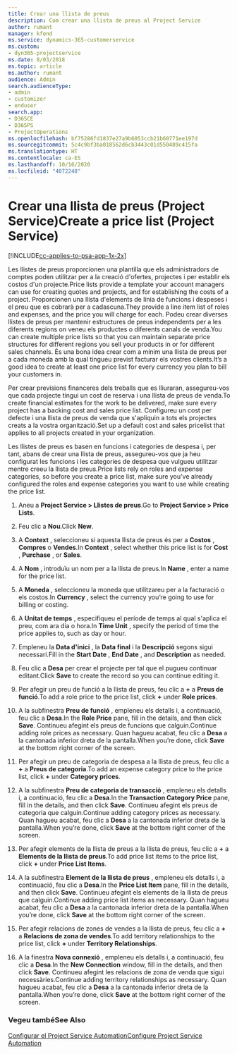 ```yaml
---
title: Crear una llista de preus
description: Com crear una llista de preus al Project Service
author: rumant
manager: kfend
ms.service: dynamics-365-customerservice
ms.custom:
- dyn365-projectservice
ms.date: 8/03/2018
ms.topic: article
ms.author: rumant
audience: Admin
search.audienceType:
- admin
- customizer
- enduser
search.app:
- D365CE
- D365PS
- ProjectOperations
ms.openlocfilehash: bf75286fd1837e27a9b6053ccb21b60771ee197d
ms.sourcegitcommit: 5c4c9bf3ba018562d6cb3443c01d550489c415fa
ms.translationtype: HT
ms.contentlocale: ca-ES
ms.lasthandoff: 10/16/2020
ms.locfileid: "4072248"
---
```

# <a name="create-a-price-list-project-service"></a><span data-ttu-id="7e179-103">Crear una llista de preus (Project Service)</span><span class="sxs-lookup"><span data-stu-id="7e179-103">Create a price list (Project Service)</span></span>

[!INCLUDE[cc-applies-to-psa-app-1x-2x](../includes/cc-applies-to-psa-app-1x-2x.md)]

<span data-ttu-id="7e179-104">Les llistes de preus proporcionen una plantilla que els administradors de comptes poden utilitzar per a la creació d'ofertes, projectes i per establir els costos d'un projecte.</span><span class="sxs-lookup"><span data-stu-id="7e179-104">Price lists provide a template your account managers can use for creating quotes and projects, and for establishing the costs of a project.</span></span> <span data-ttu-id="7e179-105">Proporcionen una llista d'elements de línia de funcions i despeses i el preu que es cobrarà per a cadascuna.</span><span class="sxs-lookup"><span data-stu-id="7e179-105">They provide a line item list of roles and expenses, and the price you will charge for each.</span></span> <span data-ttu-id="7e179-106">Podeu crear diverses llistes de preus per mantenir estructures de preus independents per a les diferents regions on veneu els productes o diferents canals de venda.</span><span class="sxs-lookup"><span data-stu-id="7e179-106">You can create multiple price lists so that you can maintain separate price structures for different regions you sell your products in or for different sales channels.</span></span> <span data-ttu-id="7e179-107">És una bona idea crear com a mínim una llista de preus per a cada moneda amb la qual tingueu previst facturar els vostres clients.</span><span class="sxs-lookup"><span data-stu-id="7e179-107">It’s a good idea to create at least one price list for every currency you plan to bill your customers in.</span></span>  
  
<span data-ttu-id="7e179-108">Per crear previsions financeres dels treballs que es lliuraran, assegureu-vos que cada projecte tingui un cost de reserva i una llista de preus de venda.</span><span class="sxs-lookup"><span data-stu-id="7e179-108">To create financial estimates for the work to be delivered, make sure every project has a backing cost and sales price list.</span></span> <span data-ttu-id="7e179-109">Configureu un cost per defecte i una llista de preus de venda que s'apliquin a tots els projectes creats a la vostra organització.</span><span class="sxs-lookup"><span data-stu-id="7e179-109">Set up a default cost and sales pricelist that applies to all projects created in your organization.</span></span>  
  
<span data-ttu-id="7e179-110">Les llistes de preus es basen en funcions i categories de despesa i, per tant, abans de crear una llista de preus, assegureu-vos que ja heu configurat les funcions i les categories de despesa que vulgueu utilitzar mentre creeu la llista de preus.</span><span class="sxs-lookup"><span data-stu-id="7e179-110">Price lists rely on roles and expense categories, so before you create a price list, make sure you’ve already configured the roles and expense categories you want to use while creating the price list.</span></span>  
  
1.  <span data-ttu-id="7e179-111">Aneu a **Project Service > Llistes de preus**.</span><span class="sxs-lookup"><span data-stu-id="7e179-111">Go to **Project Service > Price Lists**.</span></span>  
  
2.  <span data-ttu-id="7e179-112">Feu clic a **Nou**.</span><span class="sxs-lookup"><span data-stu-id="7e179-112">Click **New**.</span></span>  
  
3.  <span data-ttu-id="7e179-113">A **Context** , seleccioneu si aquesta llista de preus és per a **Costos** , **Compres** o **Vendes**.</span><span class="sxs-lookup"><span data-stu-id="7e179-113">In **Context** , select whether this price list is for **Cost** , **Purchase** , or **Sales**.</span></span>  
  
4.  <span data-ttu-id="7e179-114">A **Nom** , introduïu un nom per a la llista de preus.</span><span class="sxs-lookup"><span data-stu-id="7e179-114">In **Name** , enter a name for the price list.</span></span>  
  
5.  <span data-ttu-id="7e179-115">A **Moneda** , seleccioneu la moneda que utilitzareu per a la facturació o els costos.</span><span class="sxs-lookup"><span data-stu-id="7e179-115">In **Currency** , select the currency you’re going to use for billing or costing.</span></span>  
  
6.  <span data-ttu-id="7e179-116">A **Unitat de temps** , especifiqueu el període de temps al qual s'aplica el preu, com ara dia o hora.</span><span class="sxs-lookup"><span data-stu-id="7e179-116">In **Time Unit** , specify the period of time the price applies to, such as day or hour.</span></span>  
  
7.  <span data-ttu-id="7e179-117">Empleneu la **Data d'inici** , la **Data final** i la **Descripció** segons sigui necessari.</span><span class="sxs-lookup"><span data-stu-id="7e179-117">Fill in the **Start Date** , **End Date** , and **Description** as needed.</span></span>  
  
8.  <span data-ttu-id="7e179-118">Feu clic a **Desa** per crear el projecte per tal que el pugueu continuar editant.</span><span class="sxs-lookup"><span data-stu-id="7e179-118">Click **Save** to create the record so you can continue editing it.</span></span>  
  
9. <span data-ttu-id="7e179-119">Per afegir un preu de funció a la llista de preus, feu clic a **+** a **Preus de funció**.</span><span class="sxs-lookup"><span data-stu-id="7e179-119">To add a role price to the price list, click **+** under **Role prices**.</span></span>  
  
10. <span data-ttu-id="7e179-120">A la subfinestra **Preu de funció** , empleneu els detalls i, a continuació, feu clic a **Desa**.</span><span class="sxs-lookup"><span data-stu-id="7e179-120">In the **Role Price** pane, fill in the details, and then click **Save**.</span></span> <span data-ttu-id="7e179-121">Continueu afegint els preus de funcions que calguin.</span><span class="sxs-lookup"><span data-stu-id="7e179-121">Continue adding role prices as necessary.</span></span> <span data-ttu-id="7e179-122">Quan hagueu acabat, feu clic a **Desa** a la cantonada inferior dreta de la pantalla.</span><span class="sxs-lookup"><span data-stu-id="7e179-122">When you’re done, click **Save** at the bottom right corner of the screen.</span></span>  
  
11. <span data-ttu-id="7e179-123">Per afegir un preu de categoria de despesa a la llista de preus, feu clic a **+** a **Preus de categoria**.</span><span class="sxs-lookup"><span data-stu-id="7e179-123">To add an expense category price to the price list, click **+** under **Category prices**.</span></span>  
  
12. <span data-ttu-id="7e179-124">A la subfinestra **Preu de categoria de transacció** , empleneu els detalls i, a continuació, feu clic a **Desa**.</span><span class="sxs-lookup"><span data-stu-id="7e179-124">In the **Transaction Category Price** pane, fill in the details, and then click **Save**.</span></span> <span data-ttu-id="7e179-125">Continueu afegint els preus de categoria que calguin.</span><span class="sxs-lookup"><span data-stu-id="7e179-125">Continue adding category prices as necessary.</span></span> <span data-ttu-id="7e179-126">Quan hagueu acabat, feu clic a **Desa** a la cantonada inferior dreta de la pantalla.</span><span class="sxs-lookup"><span data-stu-id="7e179-126">When you’re done, click **Save** at the bottom right corner of the screen.</span></span>  
  
13. <span data-ttu-id="7e179-127">Per afegir elements de la llista de preus a la llista de preus, feu clic a **+** a **Elements de la llista de preus**.</span><span class="sxs-lookup"><span data-stu-id="7e179-127">To add price list items to the price list, click **+** under **Price List Items**.</span></span>  
  
14. <span data-ttu-id="7e179-128">A la subfinestra **Element de la llista de preus** , empleneu els detalls i, a continuació, feu clic a **Desa**.</span><span class="sxs-lookup"><span data-stu-id="7e179-128">In the **Price List Item** pane, fill in the details, and then click **Save**.</span></span> <span data-ttu-id="7e179-129">Continueu afegint els elements de la llista de preus que calguin.</span><span class="sxs-lookup"><span data-stu-id="7e179-129">Continue adding price list items as necessary.</span></span> <span data-ttu-id="7e179-130">Quan hagueu acabat, feu clic a **Desa** a la cantonada inferior dreta de la pantalla.</span><span class="sxs-lookup"><span data-stu-id="7e179-130">When you’re done, click **Save** at the bottom right corner of the screen.</span></span>  
  
15. <span data-ttu-id="7e179-131">Per afegir relacions de zones de vendes a la llista de preus, feu clic a **+** a **Relacions de zona de vendes**.</span><span class="sxs-lookup"><span data-stu-id="7e179-131">To add territory relationships to the price list, click **+** under **Territory Relationships**.</span></span>  
  
16. <span data-ttu-id="7e179-132">A la finestra **Nova connexió** , empleneu els detalls i, a continuació, feu clic a **Desa**.</span><span class="sxs-lookup"><span data-stu-id="7e179-132">In the **New Connection** window, fill in the details, and then click **Save**.</span></span> <span data-ttu-id="7e179-133">Continueu afegint les relacions de zona de venda que sigui necessàries.</span><span class="sxs-lookup"><span data-stu-id="7e179-133">Continue adding territory relationships as necessary.</span></span> <span data-ttu-id="7e179-134">Quan hagueu acabat, feu clic a **Desa** a la cantonada inferior dreta de la pantalla.</span><span class="sxs-lookup"><span data-stu-id="7e179-134">When you’re done, click **Save** at the bottom right corner of the screen.</span></span>  
  
### <a name="see-also"></a><span data-ttu-id="7e179-135">Vegeu també</span><span class="sxs-lookup"><span data-stu-id="7e179-135">See Also</span></span>  
 [<span data-ttu-id="7e179-136">Configurar el Project Service Automation</span><span class="sxs-lookup"><span data-stu-id="7e179-136">Configure Project Service Automation</span></span>](../psa/configure.md)
